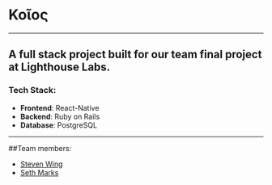 # Κοῖος

---------------------------------------

## A full stack project built for our team final project at Lighthouse Labs. 
### Tech Stack:
- **Frontend**: React-Native
- **Backend**: Ruby on Rails
- **Database**: PostgreSQL

--------------------------------------

##Team members:
- [Steven Wing](https://github.com/DraconianLore)
- [Seth Marks](https://github.com/S-Marks)
